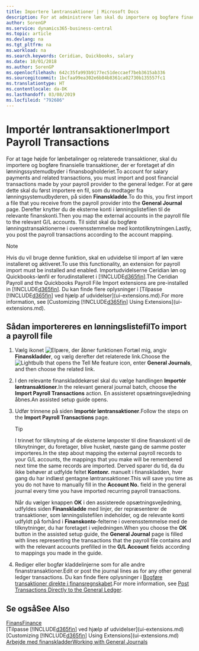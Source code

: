 ```yaml
---
title: Importere løntransaktioner | Microsoft Docs
description: For at administrere løn skal du importere og bogføre finanstransaktioner fra din lønningslisteudbyder i finansregnskabet ved hjælp af lønudvidelsen, f.eks. Ceridian eller Quickbooks.
author: SorenGP
ms.service: dynamics365-business-central
ms.topic: article
ms.devlang: na
ms.tgt_pltfrm: na
ms.workload: na
ms.search.keywords: Ceridian, Quickbooks, salary
ms.date: 10/01/2018
ms.author: SorenGP
ms.openlocfilehash: 642c35fa993b9177ec51deccaef7beb3615ab336
ms.sourcegitcommit: 1bcfaa99ea302e6b84b8361ca02730b135557fc1
ms.translationtype: HT
ms.contentlocale: da-DK
ms.lasthandoff: 03/08/2019
ms.locfileid: "792686"
---
```

# <a name="import-payroll-transactions"></a><span data-ttu-id="3e80d-103">Importér løntransaktioner</span><span class="sxs-lookup"><span data-stu-id="3e80d-103">Import Payroll Transactions</span></span>
<span data-ttu-id="3e80d-104">For at tage højde for lønbetalinger og relaterede transaktioner, skal du importere og bogføre finansielle transaktioner, der er foretaget af din lønningssystemudbyder i finansbogholderiet.</span><span class="sxs-lookup"><span data-stu-id="3e80d-104">To account for salary payments and related transactions, you must import and post financial transactions made by your payroll provider to the general ledger.</span></span> <span data-ttu-id="3e80d-105">For at gøre dette skal du først importere en fil, som du modtager fra lønningsystemudbyderen, på siden **Finanskladde**.</span><span class="sxs-lookup"><span data-stu-id="3e80d-105">To do this, you first import a file that you receive from the payroll provider into the **General Journal** page.</span></span> <span data-ttu-id="3e80d-106">Derefter knytter du de eksterne konti i lønningslistefilen til de relevante finanskonti.</span><span class="sxs-lookup"><span data-stu-id="3e80d-106">Then you map the external accounts in the payroll file to the relevant G/L accounts.</span></span> <span data-ttu-id="3e80d-107">Til sidst skal du bogføre lønningstransaktionerne i overensstemmelse med kontotilknytningen.</span><span class="sxs-lookup"><span data-stu-id="3e80d-107">Lastly, you post the payroll transactions according to the account mapping.</span></span>

> [!NOTE]  
>   <span data-ttu-id="3e80d-108">Hvis du vil bruge denne funktion, skal en udvidelse til import af løn være installeret og aktiveret.</span><span class="sxs-lookup"><span data-stu-id="3e80d-108">To use this functionality, an extension for payroll import must be installed and enabled.</span></span> <span data-ttu-id="3e80d-109">Importudvidelserne Ceridian løn og Quickbooks-lønfil er forudinstalleret i [!INCLUDE[d365fin](includes/d365fin_md.md)].</span><span class="sxs-lookup"><span data-stu-id="3e80d-109">The Ceridian Payroll and the Quickbooks Payroll File Import extensions are pre-installed in [!INCLUDE[d365fin](includes/d365fin_md.md)].</span></span> <span data-ttu-id="3e80d-110">Du kan finde flere oplysninger i [Tilpasse [!INCLUDE[d365fin](includes/d365fin_md.md)] ved hjælp af udvidelser](ui-extensions.md).</span><span class="sxs-lookup"><span data-stu-id="3e80d-110">For more information, see [Customizing [!INCLUDE[d365fin](includes/d365fin_md.md)] Using Extensions](ui-extensions.md).</span></span>

## <a name="to-import-a-payroll-file"></a><span data-ttu-id="3e80d-111">Sådan importereres en lønningslistefil</span><span class="sxs-lookup"><span data-stu-id="3e80d-111">To import a payroll file</span></span>
1. <span data-ttu-id="3e80d-112">Vælg ikonet ![Elpære, der åbner funktionen Fortæl mig](media/ui-search/search_small.png "Fortæl mig, hvad du vil foretage dig"), angiv **Finanskladder**, og vælg derefter det relaterede link.</span><span class="sxs-lookup"><span data-stu-id="3e80d-112">Choose the ![Lightbulb that opens the Tell Me feature](media/ui-search/search_small.png "Tell me what you want to do") icon, enter **General Journals**, and then choose the related link.</span></span>
2. <span data-ttu-id="3e80d-113">I den relevante finanskladdekørsel skal du vælge handlingen **Importér løntransaktioner**.</span><span class="sxs-lookup"><span data-stu-id="3e80d-113">In the relevant general journal batch, choose the **Import Payroll Transactions** action.</span></span> <span data-ttu-id="3e80d-114">En assisteret opsætningsvejledning åbnes.</span><span class="sxs-lookup"><span data-stu-id="3e80d-114">An assisted setup guide opens.</span></span>
3. <span data-ttu-id="3e80d-115">Udfør trinnene på siden **Importér løntransaktioner**.</span><span class="sxs-lookup"><span data-stu-id="3e80d-115">Follow the steps on the **Import Payroll Transactions** page.</span></span>

    > [!TIP]  
    >   <span data-ttu-id="3e80d-116">I trinnet for tilknytning af de eksterne lønposter til dine finanskonti vil de tilknytninger, du foretager, blive husket, næste gang de samme poster importeres.</span><span class="sxs-lookup"><span data-stu-id="3e80d-116">In the step about mapping the external payroll records to your G/L accounts, the mappings that you make will be remembered next time the same records are imported.</span></span> <span data-ttu-id="3e80d-117">Derved sparer du tid, da du ikke behøver at udfylde feltet **Kontonr.** manuelt i finanskladden, hver gang du har indlæst gentagne løntransaktioner.</span><span class="sxs-lookup"><span data-stu-id="3e80d-117">This will save you time as you do not have to manually fill in the **Account No.** field in the general journal every time you have imported recurring payroll transactions.</span></span>   

    <span data-ttu-id="3e80d-118">Når du vælger knappen **OK** i den assisterede opsætningsvejledning, udfyldes siden **Finanskladde** med linjer, der repræsenterer de transaktioner, som lønningslistefilen indeholder, og de relevante konti udfyldt på forhånd i **Finanskonto**-felterne i overensstemmelse med de tilknytninger, du har foretaget i vejledningen.</span><span class="sxs-lookup"><span data-stu-id="3e80d-118">When you choose the **OK** button in the assisted setup guide, the **General Journal** page is filled with lines representing the transactions that the payroll file contains and with the relevant accounts prefilled in the **G/L Account** fields according to mappings you made in the guide.</span></span>
4. <span data-ttu-id="3e80d-119">Rediger eller bogfør kladdelinjerne som for alle andre finanstransaktioner.</span><span class="sxs-lookup"><span data-stu-id="3e80d-119">Edit or post the journal lines as for any other general ledger transactions.</span></span> <span data-ttu-id="3e80d-120">Du kan finde flere oplysninger i [Bogføre transaktioner direkte i finansregnskabet](finance-how-post-transactions-directly.md).</span><span class="sxs-lookup"><span data-stu-id="3e80d-120">For more information, see [Post Transactions Directly to the General Ledger](finance-how-post-transactions-directly.md).</span></span>   

## <a name="see-also"></a><span data-ttu-id="3e80d-121">Se også</span><span class="sxs-lookup"><span data-stu-id="3e80d-121">See Also</span></span>
[<span data-ttu-id="3e80d-122">Finans</span><span class="sxs-lookup"><span data-stu-id="3e80d-122">Finance</span></span>](finance.md)  
<span data-ttu-id="3e80d-123">[Tilpasse [!INCLUDE[d365fin](includes/d365fin_md.md)] ved hjælp af udvidelser](ui-extensions.md)</span><span class="sxs-lookup"><span data-stu-id="3e80d-123">[Customizing [!INCLUDE[d365fin](includes/d365fin_md.md)] Using Extensions](ui-extensions.md)</span></span>  
[<span data-ttu-id="3e80d-124">Arbejde med finanskladder</span><span class="sxs-lookup"><span data-stu-id="3e80d-124">Working with General Journals</span></span>](ui-work-general-journals.md)  
